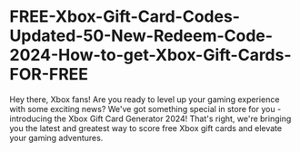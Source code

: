 # FREE-Xbox-Gift-Card-Codes-Updated-50-New-Redeem-Code-2024-How-to-get-Xbox-Gift-Cards-FOR-FREE
Hey there, Xbox fans! Are you ready to level up your gaming experience with some exciting news? We've got something special in store for you - introducing the Xbox Gift Card Generator 2024! That's right, we're bringing you the latest and greatest way to score free Xbox gift cards and elevate your gaming adventures.
